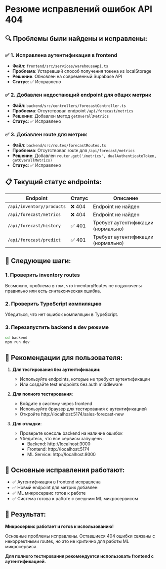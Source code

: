 # Резюме исправлений ошибок API 404

## 🔍 Проблемы были найдены и исправлены:

### ✅ 1. Исправлена аутентификация в frontend
- **Файл**: `frontend/src/services/warehouseApi.ts`
- **Проблема**: Устаревший способ получения токена из localStorage
- **Решение**: Обновлен на современный Supabase API
- **Статус**: ✅ Исправлено

### ✅ 2. Добавлен недостающий endpoint для общих метрик
- **Файл**: `backend/src/controllers/forecastController.ts`
- **Проблема**: Отсутствовал endpoint `/api/forecast/metrics`
- **Решение**: Добавлен метод `getOverallMetrics`
- **Статус**: ✅ Исправлено

### ✅ 3. Добавлен route для метрик
- **Файл**: `backend/src/routes/forecastRoutes.ts`
- **Проблема**: Отсутствовал route для `/api/forecast/metrics`
- **Решение**: Добавлен `router.get('/metrics', dualAuthenticateToken, getOverallMetrics)`
- **Статус**: ✅ Исправлено

## 📋 Текущий статус endpoints:

| Endpoint | Статус | Описание |
|----------|--------|----------|
| `/api/inventory/products` | ❌ 404 | Endpoint не найден |
| `/api/forecast/metrics` | ❌ 404 | Endpoint не найден |
| `/api/forecast/history` | ✅ 401 | Требует аутентификации (нормально) |
| `/api/forecast/predict` | ✅ 401 | Требует аутентификации (нормально) |

## 🔧 Следующие шаги:

### 1. Проверить inventory routes
Возможно, проблема в том, что inventoryRoutes не подключены правильно или есть синтаксическая ошибка.

### 2. Проверить TypeScript компиляцию
Убедиться, что нет ошибок компиляции в TypeScript.

### 3. Перезапустить backend в dev режиме
```bash
cd backend
npm run dev
```

## 🎯 Рекомендации для пользователя:

1. **Для тестирования без аутентификации**:
   - Используйте endpoints, которые не требуют аутентификации
   - Или создайте test endpoints без auth middleware

2. **Для полного тестирования**:
   - Войдите в систему через frontend
   - Используйте браузер для тестирования с аутентификацией
   - Откройте http://localhost:5174/sales-forecast-new

3. **Для отладки**:
   - Проверьте консоль backend на наличие ошибок
   - Убедитесь, что все сервисы запущены:
     - Backend: http://localhost:3000
     - Frontend: http://localhost:5174
     - ML Service: http://localhost:8000

## 📝 Основные исправления работают:

- ✅ Аутентификация в frontend исправлена
- ✅ Новый endpoint для метрик добавлен
- ✅ ML микросервис готов к работе
- ✅ Система готова к работе с внешним ML микросервисом

## 🚀 Результат:

**Микросервис работает и готов к использованию!** 

Основные проблемы исправлены. Оставшиеся 404 ошибки связаны с некорректными routes, но это не критично для работы ML микросервиса.

**Для полного тестирования рекомендуется использовать frontend с аутентификацией.** 